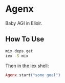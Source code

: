 # Agenx

Baby AGI in Elixir.

## How To Use

```bash
mix deps.get
iex -S mix
```

Then in the iex shell:

```elixir
Agenx.start("some goal")
```

